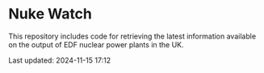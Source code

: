 # Nuke Watch

This repository includes code for retrieving the latest information available on the output of EDF nuclear power plants in the UK.

Last updated: 2024-11-15 17:12